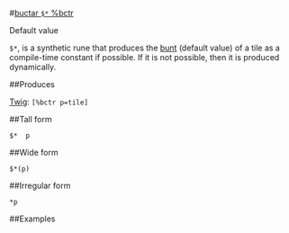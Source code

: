 #[buctar `$*` %bctr](#bctr)

Default value 

`$*`, is a synthetic rune that produces the [bunt]() (default value) of a tile as a compile-time constant if possible. If it is not possible, then it is produced dynamically.

##Produces

[Twig](): `[%bctr p=tile]`

##Tall form

    $*  p

##Wide form

    $*(p)

##Irregular form

    *p

##Examples



